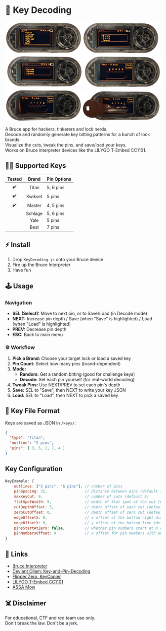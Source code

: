 # 🔑 Key Decoding

<img src="ss/ss5.png" width="250"/><img src="ss/ss4.png" width="250"/><img src="ss/ss3.png" width="250"/>
<img src="ss/ss2.png" width="250"/><img src="ss/ss6.png" width="250"/><img src="ss/ss7.png" width="250"/>

A Bruce app for hackers, tinkerers and lock nerds.  
Decode and randomly generate key bitting patterns for a bunch of lock brands.  
Visualize the cuts, tweak the pins, and save/load your keys.  
Works on Bruce interpreter devices like the LILYGO T-Embed CC1101.

## 🏴‍☠️ Supported Keys

| Tested | Brand    | Pin Options  |
|:------:|:--------:|:------------|
| ✔️     | Titan    | 5, 6 pins   |
| ✔️     | Kwikset  | 5 pins      |
| ✔️     | Master   | 4, 5 pins   |
|        | Schlage  | 5, 6 pins   |
|        | Yale     | 5 pins      |
|        | Best     | 7 pins      |

## ⚡ Install

1. Drop `KeyDecoding.js` onto your Bruce device
2. Fire up the Bruce Interpreter
3. Have fun

## 🕹️ Usage

### Navigation

- **SEL (Select):** Move to next pin, or to Save/Load (in Decode mode)
- **NEXT:** Increase pin depth / Save (when "Save" is highlighted) / Load (when "Load" is highlighted)
- **PREV:** Decrease pin depth
- **ESC:** Back to main menu

### ⚙️ Workflow

1. **Pick a Brand:** Choose your target lock or load a saved key
2. **Pin Count:** Select how many pins (brand-dependent)
3. **Mode:**
    - **Random:** Get a random bitting (good for challenge keys)
    - **Decode:** Set each pin yourself (for real-world decoding)
4. **Tweak Pins:** Use NEXT/PREV to set each pin's depth
5. **Save:** SEL to "Save", then NEXT to write your key JSON
6. **Load:** SEL to "Load", then NEXT to pick a saved key

## 📂 Key File Format

Keys are saved as JSON in `/keys/`:

```json
{
  "type": "Titan",
  "outline": "5 pins",
  "pins": [ 3, 5, 2, 7, 4 ]
}
```

## Key Configuration

```js
KeyExample: {
    outlines: ["5 pins", "6 pins"], // number of pins
    pinSpacing: 31,                 // distance between pins (default 31)
    maxKeyCut: 9,                   // number of cuts (default 9)
    flatSpotWidth: 5,               // width of flat spot of the cut (default 5)
    cutDepthOffset: 5,              // depth offset of each cut (default 5)
    zeroCutOffset: 0,               // depth offset of zero cut (default 0)
    edgeOffsetX: 0,                 // x offset of the bottom-right diagonal (default 0)
    edgeOffsetY: 0,                 // y offset of the bottom line (default 0)
    pinsStartAtZero: false,         // whether pin numbers start at 0 or 1 (default false)
    pinNumbersOffset: 0             // x offset for pin numbers with underline (default 0)
}
```

## 🔗 Links

- [Bruce Interpreter](https://github.com/pr3y/Bruce/wiki/Interpreter)
- [Deviant Ollam: Key-and-Pin-Decoding](https://github.com/deviantollam/Key-and-Pin-Decoding)
- [Flipper Zero: KeyCopier](https://github.com/zinongli/KeyCopier)
- [LILYGO T-Embed CC1101](https://lilygo.cc/products/t-embed-cc1101)
- [ASSA Mow](https://assamow.com/specs/)

## ☠️ Disclaimer

For educational, CTF and red team use only.  
Don't break the law. Don't be a jerk.

